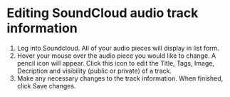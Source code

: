 # Editing SoundCloud audio track information

1. Log into Soundcloud. All of your audio pieces will display in list form.
2. Hover your mouse over the audio piece you would like to change. A pencil icon will appear. Click this icon to edit the Title, Tags, Image, Decription and visibility (public or private) of a track.
3. Make any necessary changes to the track information. When finished, click Save changes.
